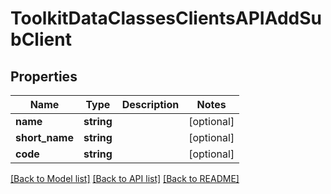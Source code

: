 # ToolkitDataClassesClientsAPIAddSubClient

## Properties
Name | Type | Description | Notes
------------ | ------------- | ------------- | -------------
**name** | **string** |  | [optional] 
**short_name** | **string** |  | [optional] 
**code** | **string** |  | [optional] 

[[Back to Model list]](../README.md#documentation-for-models) [[Back to API list]](../README.md#documentation-for-api-endpoints) [[Back to README]](../README.md)


